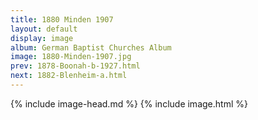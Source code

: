 ```yaml
---
title: 1880 Minden 1907
layout: default
display: image
album: German Baptist Churches Album
image: 1880-Minden-1907.jpg
prev: 1878-Boonah-b-1927.html
next: 1882-Blenheim-a.html
---
```

{% include image-head.md %}
{% include image.html %}